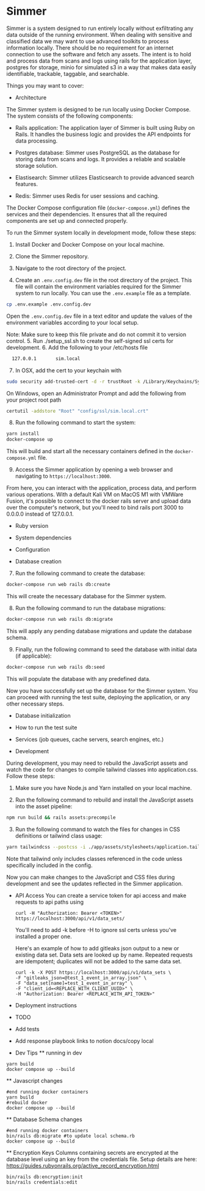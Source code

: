 # Simmer

Simmer is a system designed to run entirely locally without exfiltrating any data outside of the running environment. When dealing with sensitive and classified data we may want to use advanced toolkits to process information locally. There should be no requirement for an internet connection to use the software and fetch any assets. The intent is to hold and process data from scans and logs using rails for the application layer, postgres for storage, minio for simulated s3 in a way that makes data easily identifiable, trackable, taggable, and searchable.

Things you may want to cover:

* Architecture

The Simmer system is designed to be run locally using Docker Compose. The system consists of the following components:

- Rails application: The application layer of Simmer is built using Ruby on Rails. It handles the business logic and provides the API endpoints for data processing.

- Postgres database: Simmer uses PostgreSQL as the database for storing data from scans and logs. It provides a reliable and scalable storage solution.

- Elastisearch: Simmer utilizes Elasticsearch to provide advanced search features. 

- Redis: Simmer uses Redis for user sessions and caching.

The Docker Compose configuration file (`docker-compose.yml`) defines the services and their dependencies. It ensures that all the required components are set up and connected properly.

To run the Simmer system locally in development mode, follow these steps:

1. Install Docker and Docker Compose on your local machine.

2. Clone the Simmer repository.

3. Navigate to the root directory of the project.
4. Create an `.env.config.dev` file in the root directory of the project. This file will contain the environment variables required for the Simmer system to run locally. You can use the `.env.example` file as a template.

  ```bash
  cp .env.example .env.config.dev
  ```

  Open the `.env.config.dev` file in a text editor and update the values of the environment variables according to your local setup.

  Note: Make sure to keep this file private and do not commit it to version control.
5. Run ./setup_ssl.sh to create the self-signed ssl certs for development. 
6. Add the following to your /etc/hosts file 
  ```bash
    127.0.0.1       sim.local
  ```
7. In OSX, add the cert to your keychain with
  ```bash
  sudo security add-trusted-cert -d -r trustRoot -k /Library/Keychains/System.keychain config/ssl/sim.local.crt
  ```
  On Windows, open an Administrator Prompt and add the following from your project root path
  ```bash
  certutil -addstore "Root" "config/ssl/sim.local.crt"
  ```

8. Run the following command to start the system:

  ```bash
  yarn install
  docker-compose up
  ```

  This will build and start all the necessary containers defined in the `docker-compose.yml` file.

9. Access the Simmer application by opening a web browser and navigating to `https://localhost:3000`.

  From here, you can interact with the application, process data, and perform various operations. With a default Kali VM on MacOS M1 with VMWare Fusion, it's possible to connect to the docker rails server and upload data over the computer's network, but you'll need to bind rails port 3000 to 0.0.0.0 instead of 127.0.0.1. 

* Ruby version


* System dependencies

* Configuration

* Database creation
7. Run the following command to create the database:

  ```bash
  docker-compose run web rails db:create
  ```

  This will create the necessary database for the Simmer system.

8. Run the following command to run the database migrations:

  ```bash
  docker-compose run web rails db:migrate
  ```

  This will apply any pending database migrations and update the database schema.

9. Finally, run the following command to seed the database with initial data (if applicable):

  ```bash
  docker-compose run web rails db:seed
  ```

  This will populate the database with any predefined data.

Now you have successfully set up the database for the Simmer system. You can proceed with running the test suite, deploying the application, or any other necessary steps.

* Database initialization

* How to run the test suite

* Services (job queues, cache servers, search engines, etc.)

* Development

During development, you may need to rebuild the JavaScript assets and watch the code for changes to compile tailwind classes into application.css. Follow these steps:

1. Make sure you have Node.js and Yarn installed on your local machine.

2. Run the following command to rebuild and install the JavaScript assets into the asset pipeline:

  ```bash
  npm run build && rails assets:precompile
  ```

3. Run the following command to watch the files for changes in CSS definitions or tailwind class usage:

  ```bash
  yarn tailwindcss --postcss -i ./app/assets/stylesheets/application.tailwind.css -o ./app/assets/builds/application.css --watch
  ```
Note that tailwind only includes classes referenced in the code unless specifically included in the config.
  

Now you can make changes to the JavaScript and CSS files during development and see the updates reflected in the Simmer application.

* API Access
You can create a service token for api access and make requests to api paths using 
  ```
  curl -H "Authorization: Bearer <TOKEN>" https://localhost:3000/api/v1/data_sets/
  ```
  You'll need to add -k before -H to ignore ssl certs unless you've installed a proper one. 
  
  Here's an example of how to add gitleaks json output to a new or existing data set. Data sets are looked up by name. Repeated requests are idempotent; duplicates will not be added to the same data set. 
  ```
  curl -k -X POST https://localhost:3000/api/v1/data_sets \
  -F "gitleaks_json=@test_1_event_in_array.json" \
  -F "data_set[name]=test_1_event_in_array" \
  -F "client_id=<REPLACE_WITH_CLIENT_UUID>" \
  -H "Authorization: Bearer <REPLACE_WITH_API_TOKEN>"
  ```

* Deployment instructions

* TODO

- Add tests

- Add response playbook links to notion docs/copy local 

* Dev Tips
** running in dev
```
yarn build
docker compose up --build
```
** Javascript changes
```
#end running docker containers
yarn build
#rebuild docker
docker compose up --build
```

** Database Schema changes
```
#end running docker containers
bin/rails db:migrate #to update local schema.rb
docker compose up --build 
```

** Encryption Keys
Columns containing secrets are encrypted at the database level using an key from the credentials file. Setup details are here: https://guides.rubyonrails.org/active_record_encryption.html
```
bin/rails db:encryption:init
bin/rails credentials:edit
```
